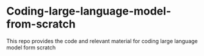 # Coding-large-language-model-from-scratch
This repo provides the code and relevant material for coding large language model form scratch
